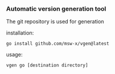 ### Automatic version generation tool
The git repository is used for generation

installation:

`go install github.com/msw-x/vgen@latest`

usage:

`vgen go [destination directory]`
